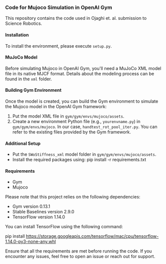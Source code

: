### Code for Mujoco Simulation in OpenAI Gym

This repository contains the code used in Ojaghi et. al. submission to Science Robotics.

#### Installation

To install the environment, please execute `setup.py`.

#### MuJoCo Model

Before simulating Mujoco in OpenAI Gym, you'll need a MuJoCo XML model file in its native MJCF format. Details about the modeling process can be found in the `xml` folder.

#### Building Gym Environment

Once the model is created, you can build the Gym environment to simulate the Mujoco model in the OpenAI Gym framework:

1. Put the model XML file in `gym/gym/envs/mujoco/assets`.
2. Create a new environment Python file (e.g., `yourenvname.py`) in `gym/gym/envs/mujoco`. In our case, `handtest_rot_pool_iter.py`. You can refer to the existing files provided by the Gym framework.

#### Additional Setup

- Put the `SWoStiffness_xml` model folder in `gym/gym/envs/mujoco/assets`.
- Install the required packages using:
pip install -r requirements.txt


#### Requirements

- Gym
- Mujoco

Please note that this project relies on the following dependencies:

- Gym version 0.13.1
- Stable Baselines version 2.9.0
- TensorFlow version 1.14.0 

You can install TensorFlow using the following command:

pip install https://storage.googleapis.com/tensorflow/mac/cpu/tensorflow-1.14.0-py3-none-any.whl


Ensure that all the requirements are met before running the code. If you encounter any issues, feel free to open an issue or reach out for support.

